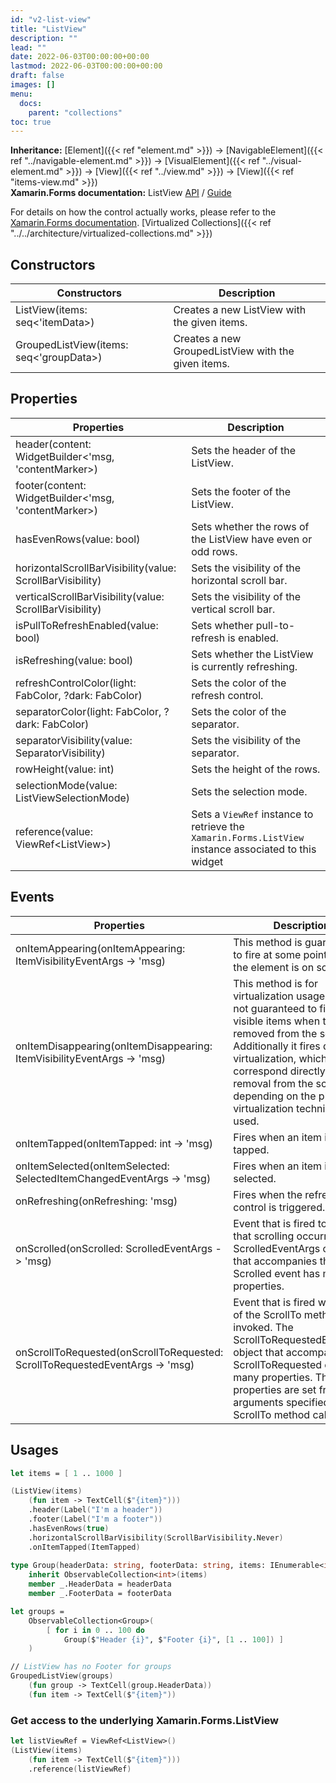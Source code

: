 ```yaml
---
id: "v2-list-view"
title: "ListView"
description: ""
lead: ""
date: 2022-06-03T00:00:00+00:00
lastmod: 2022-06-03T00:00:00+00:00
draft: false
images: []
menu:
  docs:
    parent: "collections"
toc: true
---
```


**Inheritance:** [Element]({{< ref "element.md" >}}) -> [NavigableElement]({{< ref "../navigable-element.md" >}}) -> [VisualElement]({{< ref "../visual-element.md" >}})  -> [View]({{< ref "../view.md" >}}) -> [View]({{< ref "items-view.md" >}})  
**Xamarin.Forms documentation:** ListView [API](https://docs.microsoft.com/en-us/dotnet/api/xamarin.forms.listview) / [Guide](https://docs.microsoft.com/en-us/xamarin/xamarin-forms/user-interface/listview)

For details on how the control actually works, please refer to the [Xamarin.Forms documentation](https://docs.microsoft.com/en-us/xamarin/xamarin-forms/user-interface/listview).
[Virtualized Collections]({{< ref "../../architecture/virtualized-collections.md" >}})

## Constructors

| Constructors | Description |
|--|--|
| ListView(items: seq<'itemData>) | Creates a new ListView with the given items. |
| GroupedListView(items: seq<'groupData>) | Creates a new GroupedListView with the given items. |

## Properties

| Properties | Description |
|--|--|
| header(content: WidgetBuilder<'msg, 'contentMarker>) | Sets the header of the ListView. |
| footer(content: WidgetBuilder<'msg, 'contentMarker>) | Sets the footer of the ListView. |
| hasEvenRows(value: bool) | Sets whether the rows of the ListView have even or odd rows. |
| horizontalScrollBarVisibility(value: ScrollBarVisibility) | Sets the visibility of the horizontal scroll bar. |
| verticalScrollBarVisibility(value: ScrollBarVisibility) | Sets the visibility of the vertical scroll bar. |
| isPullToRefreshEnabled(value: bool) | Sets whether pull-to-refresh is enabled. |
| isRefreshing(value: bool) | Sets whether the ListView is currently refreshing. |
| refreshControlColor(light: FabColor, ?dark: FabColor) | Sets the color of the refresh control. |
| separatorColor(light: FabColor, ?dark: FabColor) | Sets the color of the separator. |
| separatorVisibility(value: SeparatorVisibility) | Sets the visibility of the separator. |
| rowHeight(value: int) | Sets the height of the rows. |
| selectionMode(value: ListViewSelectionMode) | Sets the selection mode. |
| reference(value: ViewRef&lt;ListView&gt;) | Sets a `ViewRef` instance to retrieve the `Xamarin.Forms.ListView` instance associated to this widget |

## Events

| Properties | Description |
|--|--|
| onItemAppearing(onItemAppearing: ItemVisibilityEventArgs -> 'msg) | This method is guaranteed to fire at some point before the element is on screen. |
| onItemDisappearing(onItemDisappearing: ItemVisibilityEventArgs -> 'msg) | This method is for virtualization usage only. It is not guaranteed to fire for all visible items when the List is removed from the screen. Additionally it fires during virtualization, which may not correspond directly with removal from the screen depending on the platform virtualization technique used. |
| onItemTapped(onItemTapped: int -> 'msg) | Fires when an item is tapped. |
| onItemSelected(onItemSelected: SelectedItemChangedEventArgs -> 'msg) | Fires when an item is selected. |
| onRefreshing(onRefreshing: 'msg) | Fires when the refresh control is triggered. |
| onScrolled(onScrolled: ScrolledEventArgs -> 'msg) | Event that is fired to indicate that scrolling occurred. The ScrolledEventArgs object that accompanies the Scrolled event has many properties. |
| onScrollToRequested(onScrollToRequested: ScrollToRequestedEventArgs -> 'msg) | Event that is fired when one of the ScrollTo methods is invoked. The ScrollToRequestedEventArgs object that accompanies the ScrollToRequested event has many properties. These properties are set from the arguments specified in the ScrollTo method calls. |

## Usages

```fs
let items = [ 1 .. 1000 ]

(ListView(items)
    (fun item -> TextCell($"{item}")))
    .header(Label("I'm a header"))
    .footer(Label("I'm a footer"))
    .hasEvenRows(true)
    .horizontalScrollBarVisibility(ScrollBarVisibility.Never)
    .onItemTapped(ItemTapped)
    
type Group(headerData: string, footerData: string, items: IEnumerable<int>) =
    inherit ObservableCollection<int>(items)
    member _.HeaderData = headerData
    member _.FooterData = footerData

let groups =
    ObservableCollection<Group>(
        [ for i in 0 .. 100 do
            Group($"Header {i}", $"Footer {i}", [1 .. 100]) ]
    )

// ListView has no Footer for groups
GroupedListView(groups)
    (fun group -> TextCell(group.HeaderData))
    (fun item -> TextCell($"{item}"))
```

### Get access to the underlying Xamarin.Forms.ListView

```fs
let listViewRef = ViewRef<ListView>()
(ListView(items)
    (fun item -> TextCell($"{item}")))
    .reference(listViewRef)
```
